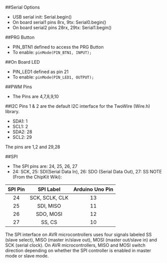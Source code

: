 ##Serial Options
* USB serial init: Serial.begin()
* On board serial1 pins 8rx, 9tx: Serial0.begin()
* On board serial2 pins 28rx, 29tx: Serial1.begin()

##PRG Button
* PIN_BTN1 defined to access the PRG Button
* To enable: `pinMode(PIN_BTN1, INPUT);`

##On Board LED
* PIN_LED1 defined as pin 21 
* To enable: `pinMode(PIN_LED1, OUTPUT);`

##PWM Pins
* The Pins are 4,7,8,9,10

##I2C
Pins 1 & 2 are the default I2C interface for the TwoWire (Wire.h) library.

* SDA1: 1
* SCL1: 2
* SDA2: 28
* SCL2: 29

The pins are 1,2 and 29,28

##SPI
* The SPI pins are: 24, 25, 26, 27
* 24: SCK, 25: SDI(Serial Data In), 26: SDO (Serial Data Out), 27: SS
NOTE (From the ChipKit Wiki):

| SPI Pin | SPI Label| Arduino Uno Pin|
|:---:|:----:|:---:|
|24|SCK, SCLK, CLK| 13| 
|25|SDI, MISO| 11|
|26|SDO, MOSI| 12|
|27|SS, CS| 10|


The SPI interface on AVR microcontrollers uses four signals labeled SS (slave select), MISO (master in/slave out), MOSI (master out/slave in) and SCK (serial clock). On AVR microcontrollers, MISO and MOSI switch direction depending on whether the SPI controller is enabled in master mode or slave mode.



